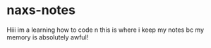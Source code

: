 # naxs-notes

Hiii im a learning how to code n this is where i keep my notes bc my memory is absolutely awful!
